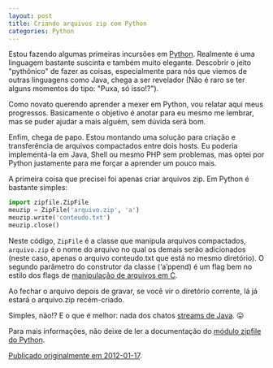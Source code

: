 ```yaml
---
layout: post
title: Criando arquivos zip com Python
categories: Python
---
```


Estou fazendo algumas primeiras incursões em [Python](http://www.python.org).
Realmente é uma linguagem bastante suscinta e também muito elegante.  Descobrir
o jeito "pythônico" de fazer as coisas, especialmente para nós que viemos de
outras linguagens como Java, chega a ser revelador (Não é raro se ter alguns
momentos do tipo: "Puxa, só isso!?").

Como novato querendo aprender a mexer em Python, vou relatar aqui meus
progressos.  Basicamente o objetivo é anotar para eu mesmo me lembrar, mas se
puder ajudar a mais alguém, sem dúvida será bom.

Enfim, chega de papo.  Estou montando uma solução para criação e transferência
de arquivos compactados entre dois hosts.  Eu poderia implementá-la em Java,
Shell ou mesmo PHP sem problemas, mas optei por Python justamente para me
forçar a aprender um pouco mais.

A primeira coisa que precisei foi apenas criar arquivos zip.  Em Python é
bastante simples:

```python
import zipfile.ZipFile
meuzip = ZipFile('arquivo.zip', 'a')
meuzip.write('conteudo.txt')
meuzip.close()
```

Neste código, `ZipFile` é a classe que manipula arquivos compactados,
`arquivo.zip` é o nome do arquivo no qual os demais serão adicionados (neste
caso, apenas o arquivo conteudo.txt que está no mesmo diretório).  O segundo
parâmetro do construtor da classe (‘a’ppend) é um flag bem no estilo dos flags
de [manipulação de arquivos em C](http://www.vivaolinux.com.br/artigo/Manipulando-arquivos-em-C-(parte-1)/).

Ao fechar o arquivo depois de gravar, se você vir o diretório corrente, lá já
estará o arquivo.zip recém-criado.

Simples, não!?  E o que é melhor: nada dos chatos [streams de Java](http://java.sun.com/developer/technicalArticles/Streams/ProgIOStreams/). 😛

Para mais informações, não deixe de ler a documentação do [módulo zipfile do
Python](http://docs.python.org/library/zipfile.html).

[Publicado originalmente em 2012-01-17](https://mfandrade.wordpress.com/2012/01/17/criar-arquivos-zip-em-python/).
